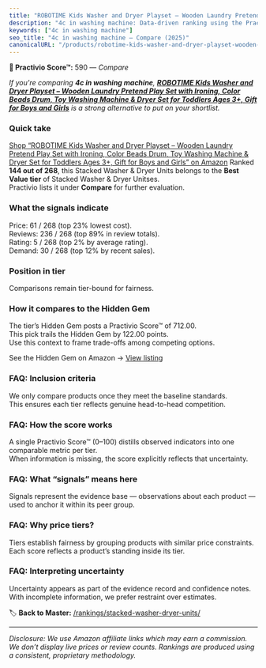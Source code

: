 ```yaml
---
title: "ROBOTIME Kids Washer and Dryer Playset – Wooden Laundry Pretend Play Set with Ironing, Color Beads Drum, Toy Washing Machine & Dryer Set for Toddlers Ages 3+, Gift for Boys and Girls"
description: "4c in washing machine: Data-driven ranking using the Practivio Score™. Positioned by quality, value, demand, findability, momentum."
keywords: ["4c in washing machine"]
seo_title: "4c in washing machine — Compare (2025)"
canonicalURL: "/products/robotime-kids-washer-and-dryer-playset-wooden-laundry-pretend-play-set-with-ironing-color-beads-drum-toy-washing-machine-dryer-set-for-toddlers-ages-3-gift-for-boys-and-girls-B0FCRMY75X/"
---
```


**🛒 Practivio Score™:** 590 — _Compare_


*If you're comparing **4c in washing machine**, **[ROBOTIME Kids Washer and Dryer Playset – Wooden Laundry Pretend Play Set with Ironing, Color Beads Drum, Toy Washing Machine & Dryer Set for Toddlers Ages 3+, Gift for Boys and Girls](https://www.amazon.com/dp/B0FCRMY75X?tag=practivio-20)** is a strong alternative to put on your shortlist.*
### Quick take
[Shop “ROBOTIME Kids Washer and Dryer Playset – Wooden Laundry Pretend Play Set with Ironing, Color Beads Drum, Toy Washing Machine & Dryer Set for Toddlers Ages 3+, Gift for Boys and Girls” on Amazon](https://www.amazon.com/dp/B0FCRMY75X?tag=practivio-20)
Ranked **144 out of 268**, this Stacked Washer & Dryer Units belongs to the **Best Value tier** of Stacked Washer & Dryer Unitses.  
Practivio lists it under **Compare** for further evaluation.

### What the signals indicate
Price: 61 / 268 (top 23% lowest cost).  
Reviews: 236 / 268 (top 89% in review totals).  
Rating: 5 / 268 (top 2% by average rating).  
Demand: 30 / 268 (top 12% by recent sales).

### Position in tier
Comparisons remain tier-bound for fairness.

### How it compares to the Hidden Gem
The tier’s Hidden Gem posts a Practivio Score™ of 712.00.  
This pick trails the Hidden Gem by 122.00 points.  
Use this context to frame trade-offs among competing options.  

See the Hidden Gem on Amazon → [View listing](https://www.amazon.com/dp/B095KG5FPT?tag=practivio-20)

### FAQ: Inclusion criteria
We only compare products once they meet the baseline standards.  
This ensures each tier reflects genuine head-to-head competition.

### FAQ: How the score works
A single Practivio Score™ (0–100) distills observed indicators into one comparable metric per tier.  
When information is missing, the score explicitly reflects that uncertainty.

### FAQ: What “signals” means here
Signals represent the evidence base — observations about each product — used to anchor it within its peer group.

### FAQ: Why price tiers?
Tiers establish fairness by grouping products with similar price constraints.  
Each score reflects a product’s standing inside its tier.

### FAQ: Interpreting uncertainty
Uncertainty appears as part of the evidence record and confidence notes.  
With incomplete information, we prefer restraint over estimates.

<!-- Missing template for Compare/CompareWithinPriceClass -->


🏷️ **Back to Master:** [/rankings/stacked-washer-dryer-units/](/rankings/stacked-washer-dryer-units/)

---
_Disclosure: We use Amazon affiliate links which may earn a commission. We don’t display live prices or review counts. Rankings are produced using a consistent, proprietary methodology._

